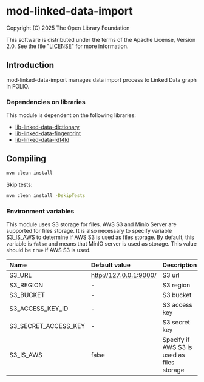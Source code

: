 # mod-linked-data-import
Copyright (C) 2025 The Open Library Foundation

This software is distributed under the terms of the Apache License, Version 2.0.
See the file "[LICENSE](LICENSE)" for more information.
## Introduction
mod-linked-data-import manages data import process to Linked Data graph in FOLIO.
### Dependencies on libraries
This module is dependent on the following libraries:
- [lib-linked-data-dictionary](https://github.com/folio-org/lib-linked-data-dictionary)
- [lib-linked-data-fingerprint](https://github.com/folio-org/lib-linked-data-fingerprint)
- [lib-linked-data-rdf4ld](https://github.com/folio-org/lib-linked-data-rdf4ld)
## Compiling
```bash
mvn clean install
```
Skip tests:
```bash
mvn clean install -DskipTests
```

### Environment variables
This module uses S3 storage for files. AWS S3 and Minio Server are supported for files storage.
It is also necessary to specify variable S3_IS_AWS to determine if AWS S3 is used as files storage. By default,
this variable is `false` and means that MinIO server is used as storage.
This value should be `true` if AWS S3 is used.

| Name                                           | Default value              | Description                                |
|:-----------------------------------------------|:---------------------------|:-------------------------------------------|
| S3_URL                                         | http://127.0.0.1:9000/     | S3 url                                     |
| S3_REGION                                      | -                          | S3 region                                  |
| S3_BUCKET                                      | -                          | S3 bucket                                  |
| S3_ACCESS_KEY_ID                               | -                          | S3 access key                              |
| S3_SECRET_ACCESS_KEY                           | -                          | S3 secret key                              |
| S3_IS_AWS                                      | false                      | Specify if AWS S3 is used as files storage |
